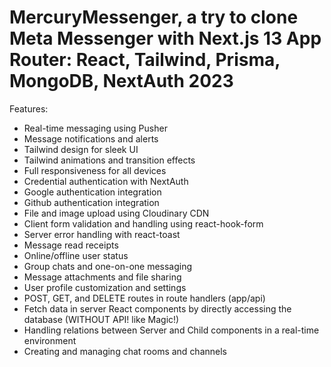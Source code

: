 # MercuryMessenger, a try to clone Meta Messenger with Next.js 13 App Router: React, Tailwind, Prisma, MongoDB, NextAuth 2023

Features:

- Real-time messaging using Pusher
- Message notifications and alerts
- Tailwind design for sleek UI
- Tailwind animations and transition effects
- Full responsiveness for all devices
- Credential authentication with NextAuth
- Google authentication integration
- Github authentication integration
- File and image upload using Cloudinary CDN
- Client form validation and handling using react-hook-form
- Server error handling with react-toast
- Message read receipts
- Online/offline user status
- Group chats and one-on-one messaging
- Message attachments and file sharing
- User profile customization and settings
- POST, GET, and DELETE routes in route handlers (app/api)
- Fetch data in server React components by directly accessing the database (WITHOUT API! like Magic!)
- Handling relations between Server and Child components in a real-time environment
- Creating and managing chat rooms and channels